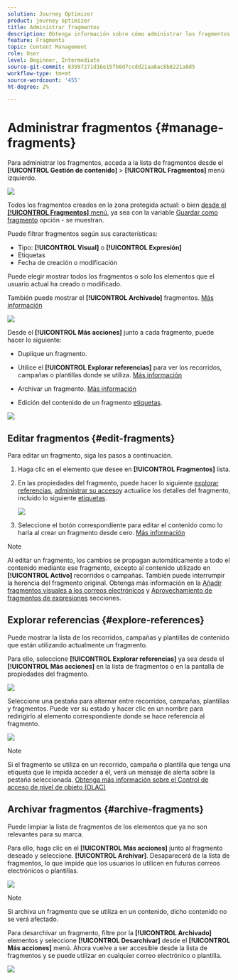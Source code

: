 ```yaml
---
solution: Journey Optimizer
product: journey optimizer
title: Administrar fragmentos
description: Obtenga información sobre cómo administrar los fragmentos de contenido
feature: Fragments
topic: Content Management
role: User
level: Beginner, Intermediate
source-git-commit: 83997271d16e15fb0d7ccdd21aa8ac8b8221a0d5
workflow-type: tm+mt
source-wordcount: '455'
ht-degree: 2%

---
```



# Administrar fragmentos {#manage-fragments}

Para administrar los fragmentos, acceda a la lista de fragmentos desde el **[!UICONTROL Gestión de contenido]** > **[!UICONTROL Fragmentos]** menú izquierdo.

![](assets/fragment-list.png)

Todos los fragmentos creados en la zona protegida actual: o bien [desde el **[!UICONTROL Fragmentos]** menú](#create-fragments), ya sea con la variable [Guardar como fragmento](#save-as-fragment) opción - se muestran.

Puede filtrar fragmentos según sus características:

* Tipo: **[!UICONTROL Visual]** o **[!UICONTROL Expresión]**
* Etiquetas
* Fecha de creación o modificación

Puede elegir mostrar todos los fragmentos o solo los elementos que el usuario actual ha creado o modificado.

También puede mostrar el **[!UICONTROL Archivado]** fragmentos. [Más información](#archive-fragments)

![](assets/fragment-list-filters.png)

Desde el **[!UICONTROL Más acciones]** junto a cada fragmento, puede hacer lo siguiente:

* Duplique un fragmento.

* Utilice el **[!UICONTROL Explorar referencias]** para ver los recorridos, campañas o plantillas donde se utiliza. [Más información](#explore-references)

* Archivar un fragmento. [Más información](#archive-fragments)

* Edición del contenido de un fragmento [etiquetas](../start/search-filter-categorize.md#tags).

![](assets/fragment-list-more-actions.png)

## Editar fragmentos {#edit-fragments}

Para editar un fragmento, siga los pasos a continuación.

1. Haga clic en el elemento que desee en **[!UICONTROL Fragmentos]** lista.
1. En las propiedades del fragmento, puede hacer lo siguiente [explorar referencias](#explore-references), [administrar su acceso](../administration/object-based-access.md)y actualice los detalles del fragmento, incluido lo siguiente [etiquetas](../start/search-filter-categorize.md#tags).

   ![](../email/assets/fragment-edit-content.png)

1. Seleccione el botón correspondiente para editar el contenido como lo haría al crear un fragmento desde cero. [Más información](#create-from-scratch)

>[!NOTE]
>
>Al editar un fragmento, los cambios se propagan automáticamente a todo el contenido mediante ese fragmento, excepto al contenido utilizado en **[!UICONTROL Activo]** recorridos o campañas. También puede interrumpir la herencia del fragmento original. Obtenga más información en la [Añadir fragmentos visuales a los correos electrónicos](../email/use-visual-fragments.md#break-inheritance) y [Aprovechamiento de fragmentos de expresiones](../personalization/use-expression-fragments.md#break-inheritance) secciones.

## Explorar referencias {#explore-references}

Puede mostrar la lista de los recorridos, campañas y plantillas de contenido que están utilizando actualmente un fragmento.

Para ello, seleccione **[!UICONTROL Explorar referencias]** ya sea desde el **[!UICONTROL Más acciones]** en la lista de fragmentos o en la pantalla de propiedades del fragmento.

![](assets/fragment-explore-references.png)

Seleccione una pestaña para alternar entre recorridos, campañas, plantillas y fragmentos. Puede ver su estado y hacer clic en un nombre para redirigirlo al elemento correspondiente donde se hace referencia al fragmento.

![](assets/fragment-usage-screen.png)

>[!NOTE]
>
>Si el fragmento se utiliza en un recorrido, campaña o plantilla que tenga una etiqueta que le impida acceder a él, verá un mensaje de alerta sobre la pestaña seleccionada. [Obtenga más información sobre el Control de acceso de nivel de objeto (OLAC)](../administration/object-based-access.md)

## Archivar fragmentos {#archive-fragments}

Puede limpiar la lista de fragmentos de los elementos que ya no son relevantes para su marca.

Para ello, haga clic en el **[!UICONTROL Más acciones]** junto al fragmento deseado y seleccione. **[!UICONTROL Archivar]**. Desaparecerá de la lista de fragmentos, lo que impide que los usuarios lo utilicen en futuros correos electrónicos o plantillas.

![](assets/fragment-list-archive.png)

>[!NOTE]
>
>Si archiva un fragmento que se utiliza en un contenido, <!--it will remain in the email or template, but you won't be able to select it from the fragment list to edit it-->dicho contenido no se verá afectado.

Para desarchivar un fragmento, filtre por la **[!UICONTROL Archivado]** elementos y seleccione **[!UICONTROL Desarchivar]** desde el **[!UICONTROL Más acciones]** menú. Ahora vuelve a ser accesible desde la lista de fragmentos y se puede utilizar en cualquier correo electrónico o plantilla.

![](assets/fragment-list-unarchive.png)
